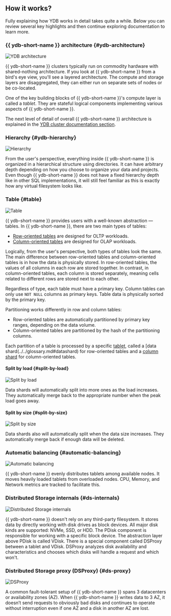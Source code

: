 ## How it works?

Fully explaining how YDB works in detail takes quite a while. Below you can review several key highlights and then continue exploring documentation to learn more.

### {{ ydb-short-name }} architecture {#ydb-architecture}

![YDB architecture](https://storage.yandexcloud.net/ydb-www-prod-site-assets/howitworks/grps.png)

{{ ydb-short-name }} clusters typically run on commodity hardware with shared-nothing architecture. If you look at {{ ydb-short-name }} from a bird's eye view, you'll see a layered architecture. The compute and storage layers are disaggregated, they can either run on separate sets of nodes or be co-located.

One of the key building blocks of {{ ydb-short-name }}'s compute layer is called a *tablet*. They are stateful logical components implementing various aspects of {{ ydb-short-name }}.

The next level of detail of overall {{ ydb-short-name }} architecture is explained in the [YDB cluster documentation section](../../cluster/index.md).

### Hierarchy {#ydb-hierarchy}

![Hierarchy](https://storage.yandexcloud.net/ydb-www-prod-site-assets/howitworks/organization.png)

From the user's perspective, everything inside {{ ydb-short-name }} is organized in a hierarchical structure using directories. It can have arbitrary depth depending on how you choose to organize your data and projects. Even though {{ ydb-short-name }} does not have a fixed hierarchy depth like in other SQL implementations, it will still feel familiar as this is exactly how any virtual filesystem looks like.

### Table {#table}

![Table](https://storage.yandexcloud.net/ydb-www-prod-site-assets/howitworks/table.png)

{{ ydb-short-name }} provides users with a well-known abstraction — tables. In {{ ydb-short-name }}, there are two main types of tables:

* [Row-oriented tables](../../datamodel/table.md#row-tables) are designed for OLTP workloads.
* [Column-oriented tables](../../datamodel/table.md#column-tables) are designed for OLAP workloads.

Logically, from the user's perspective, both types of tables look the same. The main difference between row-oriented tables and column-oriented tables is in how the data is physically stored. In row-oriented tables, the values of all columns in each row are stored together. In contrast, in column-oriented tables, each column is stored separately, meaning cells related to different rows are stored next to each other.

Regardless of type, each table must have a primary key. Column tables can only use `NOT NULL` columns as primary keys. Table data is physically sorted by the primary key.

Partitioning works differently in row and column tables:

* Row-oriented tables are automatically partitioned by primary key ranges, depending on the data volume.
* Column-oriented tables are partitioned by the hash of the partitioning columns.

Each partition of a table is processed by a specific [tablet](../../glossary.md#tablets), called a [data shard(../../glossary.md#datashard) for row-oriented tables and a [column shard](../../glossary.md#columnshard) for column-oriented tables.

#### Split by load {#split-by-load}

![Split by load](https://storage.yandexcloud.net/ydb-www-prod-site-assets/howitworks/nagruz%201.5.png)

Data shards will automatically split into more ones as the load increases. They automatically merge back to the appropriate number when the peak load goes away.

#### Split by size {#split-by-size}

![Split by size](https://storage.yandexcloud.net/ydb-www-prod-site-assets/howitworks/size%201.5%20(1).png)

Data shards also will automatically split when the data size increases. They automatically merge back if enough data will be deleted.

### Automatic balancing {#automatic-balancing}

![Automatic balancing](https://storage.yandexcloud.net/ydb-www-prod-site-assets/howitworks/pills%201.5.png)

{{ ydb-short-name }} evenly distributes tablets among available nodes. It moves heavily loaded tablets from overloaded nodes. CPU, Memory, and Network metrics are tracked to facilitate this.

### Distributed Storage internals {#ds-internals}

![Distributed Storage internals](https://storage.yandexcloud.net/ydb-www-prod-site-assets/howitworks/distributed.png)

{{ ydb-short-name }} doesn't rely on any third-party filesystem. It stores data by directly working with disk drives as block devices. All major disk kinds are supported: NVMe, SSD, or HDD. The PDisk component is responsible for working with a specific block device. The abstraction layer above PDisk is called VDisk. There is a special component called DSProxy between a tablet and VDisk. DSProxy analyzes disk availability and characteristics and chooses which disks will handle a request and which won't.

### Distributed Storage proxy (DSProxy) {#ds-proxy}

![DSProxy](https://storage.yandexcloud.net/ydb-www-prod-site-assets/howitworks/proxy%202.png)

A common fault-tolerant setup of {{ ydb-short-name }} spans 3 datacenters or availability zones (AZ). When {{ ydb-short-name }} writes data to 3 AZ, it doesn’t send requests to obviously bad disks and continues to operate without interruption even if one AZ and a disk in another AZ are lost.